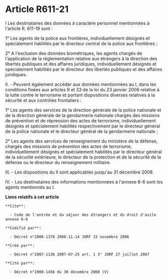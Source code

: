 # Article R611-21

I Les destinataires des données à caractère personnel mentionnées à l'article R. 611-19 sont :

1° Les agents de la police aux frontières, individuellement désignés et spécialement habilités par le directeur central de la
police aux frontières ;

2° A l'exclusion des données biométriques, les agents chargés de l'application de la réglementation relative aux étrangers à
la direction des libertés publiques et des affaires juridiques, individuellement désignés et spécialement habilités par le
directeur des libertés publiques et des affaires juridiques.

II. - Peuvent également accéder aux données mentionnées au I, dans les conditions fixées aux articles 9 et 33 de la loi du 23
janvier 2006 relative à la lutte contre le terrorisme et portant dispositions diverses relatives à la sécurité et aux
contrôles frontaliers :

1° Les agents des services de la direction générale de la police nationale et de la direction générale de la gendarmerie
nationale chargés des missions de prévention et de répression des actes de terrorisme, individuellement désignés et
spécialement habilités respectivement par le directeur général de la police nationale et le directeur général de la
gendarmerie nationale ;

2° Les agents des services de renseignement du ministère de la défense, chargés des missions de prévention des actes de
terrorisme, individuellement désignés et spécialement habilités par le directeur général de la sécurité extérieure, le
directeur de la protection et de la sécurité de la défense ou le directeur du renseignement militaire.

III. - Les dispositions du II sont applicables jusqu'au 31 décembre 2008.

IV. - Les destinataires des informations mentionnées à l'annexe 6-6 sont les agents mentionnés au I.

**Liens relatifs à cet article**

	**Cite**:

	  - Code de l'entrée et du séjour des étrangers et du droit d'asile annexe 6-6

	**Codifié par**:

	  - Décret n°2006-1378 2006-11-14 JORF 15 novembre 2006

	**Créé par**:

	  - Décret n°2007-1136 2007-07-25 art. 1 3° JORF 27 juillet 2007

	**Cité par**:

	  - Décret n°2008-1456 du 30 décembre 2008 (V)
